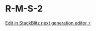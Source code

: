 # R-M-S-2

[Edit in StackBlitz next generation editor ⚡️](https://stackblitz.com/~/github.com/njagua3/R-M-S-2)